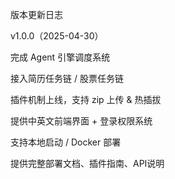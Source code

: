 版本更新日志

v1.0.0（2025-04-30）

完成 Agent 引擎调度系统

接入简历任务链 / 股票任务链

插件机制上线，支持 zip 上传 & 热插拔

提供中英文前端界面 + 登录权限系统

支持本地启动 / Docker 部署

提供完整部署文档、插件指南、API说明
